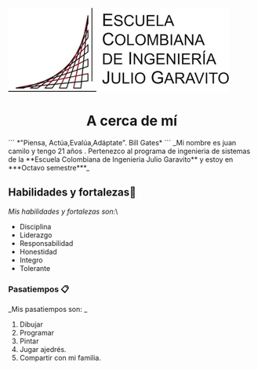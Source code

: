 ![](img/Escuela-Julio-Garavito.jpg)
<h1 align="center">A cerca de mí</h1>
```
*"Piensa, Actúa,Evalúa,Adáptate". Bill Gates*
```
_Mi nombre es juan camilo y tengo 21 años . Pertenezco al programa de ingenieria de sistemas de la **Escuela Colombiana de Ingenieria Julio Garavito** y estoy en ***Octavo semestre***_

## Habilidades y fortalezas🚀

_Mis habilidades y fortalezas son:_\
* Disciplina
* Liderazgo
* Responsabilidad
* Honestidad
* Integro
* Tolerante

### Pasatiempos 📋

_Mis pasatiempos son:  _
1. Dibujar
2. Programar
3. Pintar
4. Jugar ajedrés.
5. Compartir con mi familia.
